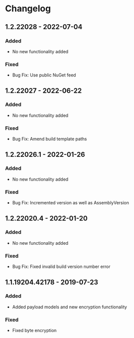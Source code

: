# Changelog

## 1.2.22028 - 2022-07-04
### Added
- No new functionality added

### Fixed
- Bug Fix: Use public NuGet feed

## 1.2.22027 - 2022-06-22
### Added
- No new functionality added

### Fixed
- Bug Fix: Amend build template paths

## 1.2.22026.1 - 2022-01-26
### Added
- No new functionality added

### Fixed
- Bug Fix: Incremented version as well as AssemblyVersion

## 1.2.22020.4 - 2022-01-20
### Added
- No new functionality added

### Fixed
- Bug Fix: Fixed invalid build version number error 

## 1.1.19204.42178 - 2019-07-23
### Added
- Added payload models and new encryption functionality

### Fixed
- Fixed byte encryption
